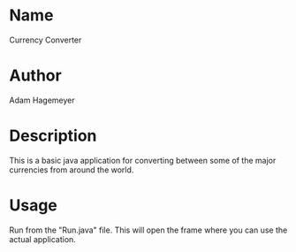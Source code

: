 # Name

Currency Converter

# Author

Adam Hagemeyer

# Description

This is a basic java application for converting between some of the major currencies from around the world. 

# Usage

Run from the "Run.java" file. This will open the frame where you can use the actual application.

